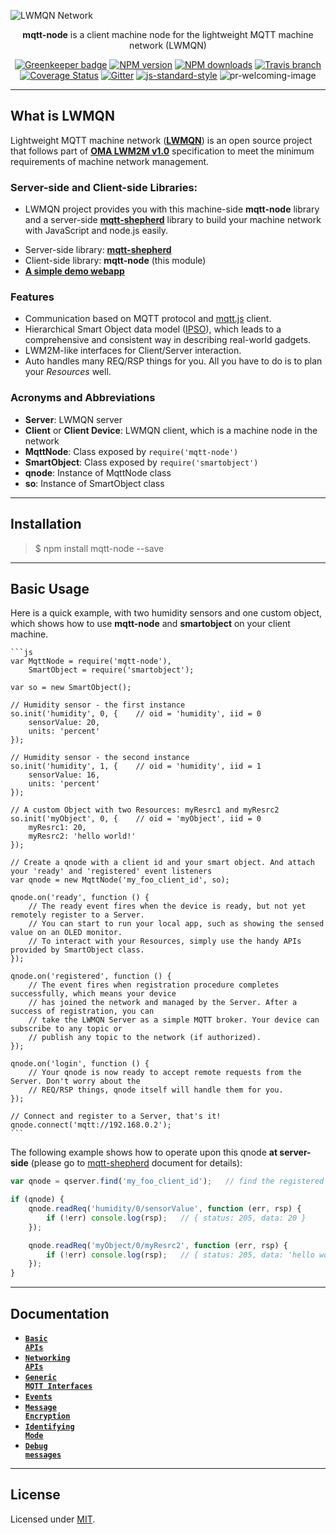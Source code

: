 ![LWMQN Network](https://raw.githubusercontent.com/lwmqn/documents/master/media/lwmqn_net.png)

<div align="center">

**mqtt-node** is a client machine node for the lightweight MQTT machine network (LWMQN)
  
[![Greenkeeper badge](https://badges.greenkeeper.io/lwmqn/mqtt-node.svg?style=flat-square)](https://greenkeeper.io/)
[![NPM version](https://img.shields.io/npm/v/mqtt-node.svg?style=flat-square)](https://www.npmjs.com/package/mqtt-node)
[![NPM downloads](https://img.shields.io/npm/dm/mqtt-node.svg?style=flat-square)](https://www.npmjs.com/package/mqtt-node)
[![Travis branch](https://img.shields.io/travis/lwmqn/mqtt-node/master.svg?maxAge=2592000&style=flat-square)](https://travis-ci.org/lwmqn/mqtt-node)
[![Coverage Status](https://coveralls.io/repos/github/lwmqn/mqtt-node/badge.svg?branch=master&style=flat-square)](https://coveralls.io/github/lwmqn/mqtt-node?branch=master)
[![Gitter](https://img.shields.io/gitter/room/lwmqn/Lobby.svg?style=flat-square)](https://gitter.im/lwmqn/Lobby) 
[![js-standard-style](https://img.shields.io/badge/code%20style-standard-brightgreen.svg?style=flat-square)](http://standardjs.com/)
![pr-welcoming-image](https://img.shields.io/badge/PRs-welcome-brightgreen.svg?style=flat-square)

</div>

-------

## What is LWMQN

Lightweight MQTT machine network ([**LWMQN**](http://lwmqn.github.io)) is an open source project that follows part of [**OMA LWM2M v1.0**](http://technical.openmobilealliance.org/Technical/technical-information/release-program/current-releases/oma-lightweightm2m-v1-0) specification to meet the minimum requirements of machine network management.  

### Server-side and Client-side Libraries:
   - LWMQN project provides you with this machine-side **mqtt-node** library and a server-side [**mqtt-shepherd**](https://github.com/lwmqn/mqtt-shepherd) library to build your machine network with JavaScript and node.js easily. 

* Server-side library: [**mqtt-shepherd**](https://github.com/lwmqn/mqtt-shepherd)
* Client-side library: **mqtt-node** (this module)
* [**A simple demo webapp**](https://github.com/lwmqn/lwmqn-demo)

### Features

* Communication based on MQTT protocol and [mqtt.js](https://www.npmjs.com/package/mqtt) client.
* Hierarchical Smart Object data model ([IPSO](http://www.ipso-alliance.org/)), which leads to a comprehensive and consistent way in describing real-world gadgets.
* LWM2M-like interfaces for Client/Server interaction.
* Auto handles many REQ/RSP things for you. All you have to do is to plan your _Resources_ well.

### Acronyms and Abbreviations

* **Server**: LWMQN server  
* **Client** or **Client Device**: LWMQN client, which is a machine node in the network  
* **MqttNode**: Class exposed by `require('mqtt-node')`  
* **SmartObject**: Class exposed by `require('smartobject')`  
* **qnode**: Instance of MqttNode class  
* **so**: Instance of SmartObject class  

-------

## Installation

> $ npm install mqtt-node --save

-------

## Basic Usage


Here is a quick example, with two humidity sensors and one custom object, which shows how to use **mqtt-node** and **smartobject** on your client machine.  

    ```js
    var MqttNode = require('mqtt-node'),
        SmartObject = require('smartobject');

    var so = new SmartObject();

    // Humidity sensor - the first instance
    so.init('humidity', 0, {    // oid = 'humidity', iid = 0
        sensorValue: 20,
        units: 'percent'
    });

    // Humidity sensor - the second instance
    so.init('humidity', 1, {    // oid = 'humidity', iid = 1
        sensorValue: 16,
        units: 'percent'
    });

    // A custom Object with two Resources: myResrc1 and myResrc2
    so.init('myObject', 0, {    // oid = 'myObject', iid = 0
        myResrc1: 20,
        myResrc2: 'hello world!'
    });
    
    // Create a qnode with a client id and your smart object. And attach your 'ready' and 'registered' event listeners
    var qnode = new MqttNode('my_foo_client_id', so);

    qnode.on('ready', function () {
        // The ready event fires when the device is ready, but not yet remotely register to a Server.
        // You can start to run your local app, such as showing the sensed value on an OLED monitor.
        // To interact with your Resources, simply use the handy APIs provided by SmartObject class.
    });

    qnode.on('registered', function () {
        // The event fires when registration procedure completes successfully, which means your device
        // has joined the network and managed by the Server. After a success of registration, you can 
        // take the LWMQN Server as a simple MQTT broker. Your device can subscribe to any topic or 
        // publish any topic to the network (if authorized).
    });

    qnode.on('login', function () {
        // Your qnode is now ready to accept remote requests from the Server. Don't worry about the 
        // REQ/RSP things, qnode itself will handle them for you.  
    });

    // Connect and register to a Server, that's it! 
    qnode.connect('mqtt://192.168.0.2');
    ```

The following example shows how to operate upon this qnode **at server-side** (please go to [mqtt-shepherd](https://github.com/lwmqn/mqtt-shepherd/wiki#Major) document for details):  

```js
var qnode = qserver.find('my_foo_client_id');   // find the registered device by its client id

if (qnode) {
    qnode.readReq('humidity/0/sensorValue', function (err, rsp) {
        if (!err) console.log(rsp);   // { status: 205, data: 20 }
    });

    qnode.readReq('myObject/0/myResrc2', function (err, rsp) {
        if (!err) console.log(rsp);   // { status: 205, data: 'hello world!' }
    });
}
``` 

-------

## Documentation
* <a href="https://github.com/lwmqn/mqtt-node/blob/master/docs/Basic-APIs.md"><code><b>Basic APIs</b></code></a>
* <a href="https://github.com/lwmqn/mqtt-node/blob/master/docs/Networking-APIs.md"><code><b>Networking APIs</b></code></a>
* <a href="https://github.com/lwmqn/mqtt-node/blob/master/docs/Generic-MQTT-Interfaces.md"><code><b>Generic MQTT Interfaces</b></code></a>
* <a href="https://github.com/lwmqn/mqtt-node/blob/master/docs/Events.md"><code><b>Events</b></code></a>
* <a href="https://github.com/lwmqn/mqtt-node/blob/master/docs/Message-Encryption.md"><code><b>Message Encryption</b></code></a>
* <a href="https://github.com/lwmqn/mqtt-node/blob/master/docs/Identifying-Mode.md"><code><b>Identifying Mode</b></code></a>
* <a href="https://github.com/lwmqn/mqtt-node/blob/master/docs/Debug-Messages.md"><code><b>Debug messages</b></code></a>

-------

## License

Licensed under [MIT](https://github.com/lwmqn/mqtt-node/blob/master/LICENSE).

